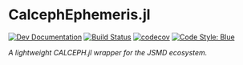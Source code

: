 # CalcephEphemeris.jl 

[![Dev Documentation](https://img.shields.io/badge/docs-dev-blue.svg)](https://juliaspacemissiondesign.github.io/CalcephEphemeris.jl/dev/) 
[![Build Status](https://github.com/JuliaSpaceMissionDesign/CalcephEphemeris.jl/actions/workflows/ci.yml/badge.svg?branch=main)](https://github.com/JuliaSpaceMissionDesign/CalcephEphemeris.jl/actions/workflows/ci.yml)
[![codecov](https://codecov.io/gh/JuliaSpaceMissionDesign/CalcephEphemeris.jl/branch/main/graph/badge.svg?token=3SJCV229XX)](https://codecov.io/gh/JuliaSpaceMissionDesign/CalcephEphemeris.jl)
[![Code Style: Blue](https://img.shields.io/badge/code%20style-blue-4495d1.svg)](https://github.com/invenia/BlueStyle)

_A lightweight CALCEPH.jl wrapper for the JSMD ecosystem._